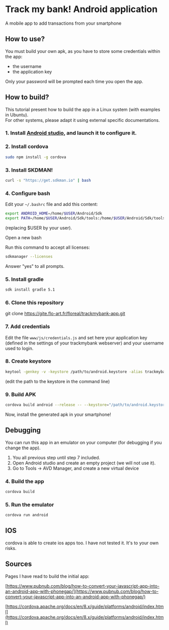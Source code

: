 Track my bank! Android application
==================================

A mobile app to add transactions from your smartphone

How to use?
-----------

You must build your own apk, as you have to store some credentials within the app:
- the username
- the application key

Only your password will be prompted each time you open the app.

How to build?
-------------

This tutorial present how to build the app in a Linux system (with examples in Ubuntu).  
For other systems, please adapt it using external specific documentations.

### 1. Install [Android studio](https://developer.android.com/studio/), and launch it to configure it.  

### 2. Install cordova

```bash
sudo npm install -g cordova
```

### 3. Install SKDMAN!

```bash
curl -s "https://get.sdkman.io" | bash
```

### 4. Configure bash

Edit your `~/.bashrc` file and add this content:

```bash
export ANDROID_HOME=/home/$USER/Android/Sdk
export PATH=/home/$USER/Android/Sdk/tools:/home/$USER/Android/Sdk/tools/bin:/home/$USER/Android/Sdk/platform-tools:$PATH
```

(replacing $USER by your user).

Open a new bash

Run this command to accept all licenses:

```bash
sdkmanager --licenses
```

Answer "yes" to all prompts.

### 5. Install gradle

```bash
sdk install gradle 5.1
```

### 6. Clone this repository

git clone https://gite.flo-art.fr/floreal/trackmybank-app.git

### 7. Add credentials

Edit the file `www/js/credentials.js` and set here your application key (defined in the settings of your trackmybank webserver) and your username used to login.

### 8. Create keystore

```bash
keytool -genkey -v -keystore /path/to/android.keystore -alias trackmybank -keyalg RSA -keysize 2048 -validity 10000
```

(edit the path to the keystore in the command line)

### 9. Build APK

```bash
cordova build android --release -- --keystore="/path/to/android.keystore" --storePassword=<store_password> --alias=trackmybank --password=<key_password>
```

Now, install the generated apk in your smartphone!


Debugging
---------

You can run this app in an emulator on your computer (for debugging if you change the app).

1. You all previous step until step 7 included.
2. Open Android studio and create an empty project (we will not use it).  
3. Go to Tools -> AVD Manager, and create a new virtual device

### 4. Build the app

```bash
cordova build
```

### 5. Run the emulator

```bash
cordova run android
```

IOS
---

cordova is able to create ios apps too. I have not tested it. It's to your own risks.

Sources
-------

Pages I have read to build the initial app:

[https://www.pubnub.com/blog/how-to-convert-your-javascript-app-into-an-android-app-with-phonegap/](https://www.pubnub.com/blog/how-to-convert-your-javascript-app-into-an-android-app-with-phonegap/)

[https://cordova.apache.org/docs/en/8.x/guide/platforms/android/index.html](https://cordova.apache.org/docs/en/8.x/guide/platforms/android/index.html)
